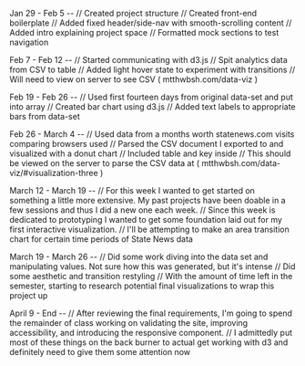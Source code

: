 Jan 29 - Feb 5 --
// Created project structure // Created front-end boilerplate // Added fixed header/side-nav with smooth-scrolling content // Added intro explaining project space // Formatted mock sections to test navigation

Feb 7 - Feb 12 --
// Started communicating with d3.js // Spit analytics data from CSV to table // Added light hover state to experiment with transitions // Will need to view on server to see CSV ( mtthwbsh.com/data-viz )

Feb 19 - Feb 26 --
// Used first fourteen days from original data-set and put into array // Created bar chart using d3.js // Added text labels to appropriate bars from data-set

Feb 26 - March 4 --
// Used data from a months worth statenews.com visits comparing browsers used // Parsed the CSV document I exported to and visualized with a donut chart // Included table and key inside // This should be viewed on the server to parse the CSV data at ( mtthwbsh.com/data-viz/#visualization-three )

March 12 - March 19 --
// For this week I wanted to get started on something a little more extensive. My past projects have been doable in a few sessions and thus I did a new one each week. // Since this week is dedicated to prototyping I wanted to get some foundation laid out for my first interactive visualization. // I'll be attempting to make an area transition chart for certain time periods of State News data

March 19 - March 26 --
// Did some work diving into the data set and manipulating values. Not sure how this was generated, but it's intense // Did some aesthetic and transition restyling // With the amount of time left in the semester, starting to research potential final visualizations to wrap this project up

April 9 - End --
// After reviewing the final requirements, I'm going to spend the remainder of class working on validating the site, improving accessibility, and introducing the responsive component. // I admittedly put most of these things on the back burner to actual get working with d3 and definitely need to give them some attention now
